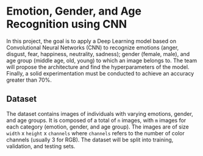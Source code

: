 # Emotion, Gender, and Age Recognition using CNN

In this project, the goal is to apply a Deep Learning model based on Convolutional Neural Networks (CNN) to recognize emotions (anger, disgust, fear, happiness, neutrality, sadness); gender (female, male), and age group (middle age, old, young) to which an image belongs to. The team will propose the architecture and find the hyperparameters of the model. Finally, a solid experimentation must be conducted to achieve an accuracy greater than 70%.

## Dataset

The dataset contains images of individuals with varying emotions, gender, and age groups. It is composed of a total of `n` images, with `m` images for each category (emotion, gender, and age group). The images are of size `width` x `height` x `channels` where `channels` refers to the number of color channels (usually 3 for RGB). The dataset will be split into training, validation, and testing sets.
